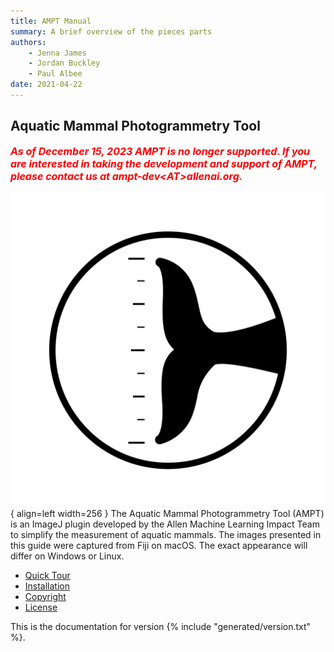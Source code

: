 ```yaml
---
title: AMPT Manual
summary: A brief overview of the pieces parts
authors:
    - Jenna James
    - Jordan Buckley
    - Paul Albee
date: 2021-04-22
---
```

## Aquatic Mammal Photogrammetry Tool

<font size="3" color="red">_**As of December 15, 2023 AMPT is no longer supported. If you are interested in taking the development and support of AMPT, please contact us at ampt-dev&lt;AT&gt;allenai.org.**_</font>

![Placeholder](assets/logo.svg){ align=left width=256 }
The Aquatic Mammal Photogrammetry Tool (AMPT) is an ImageJ plugin developed by the Allen Machine Learning Impact Team to simplify the measurement of aquatic mammals. The images presented in this guide were captured from Fiji on macOS. The exact appearance will differ on Windows or Linux.

* [Quick Tour](quick_tour.md)
* [Installation](installation.md)
* [Copyright](copyright.md)
* [License](license.md)


This is the documentation for version {% include "generated/version.txt" %}.
